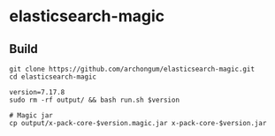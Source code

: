 # elasticsearch-magic

## Build

```shell
git clone https://github.com/archongum/elasticsearch-magic.git
cd elasticsearch-magic

version=7.17.8
sudo rm -rf output/ && bash run.sh $version

# Magic jar
cp output/x-pack-core-$version.magic.jar x-pack-core-$version.jar
```
